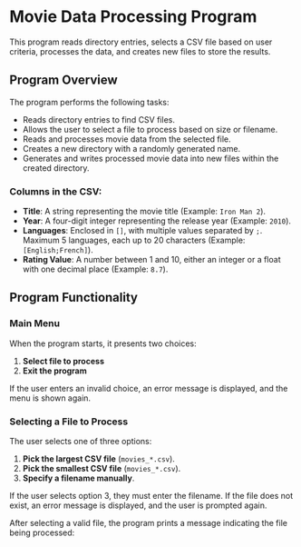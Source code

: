 # Movie Data Processing Program

This program reads directory entries, selects a CSV file based on user criteria, processes the data, and creates new files to store the results.

## Program Overview

The program performs the following tasks:
- Reads directory entries to find CSV files.
- Allows the user to select a file to process based on size or filename.
- Reads and processes movie data from the selected file.
- Creates a new directory with a randomly generated name.
- Generates and writes processed movie data into new files within the created directory.

### Columns in the CSV:
- **Title**: A string representing the movie title (Example: `Iron Man 2`).
- **Year**: A four-digit integer representing the release year (Example: `2010`).
- **Languages**: Enclosed in `[]`, with multiple values separated by `;`. Maximum 5 languages, each up to 20 characters (Example: `[English;French]`).
- **Rating Value**: A number between 1 and 10, either an integer or a float with one decimal place (Example: `8.7`).

## Program Functionality

### Main Menu
When the program starts, it presents two choices:
1. **Select file to process**
2. **Exit the program**

If the user enters an invalid choice, an error message is displayed, and the menu is shown again.

### Selecting a File to Process
The user selects one of three options:
1. **Pick the largest CSV file** (`movies_*.csv`).
2. **Pick the smallest CSV file** (`movies_*.csv`).
3. **Specify a filename manually**.

If the user selects option 3, they must enter the filename. If the file does not exist, an error message is displayed, and the user is prompted again.

After selecting a valid file, the program prints a message indicating the file being processed:

